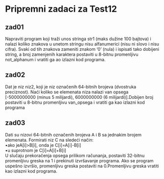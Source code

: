 # Pripremni zadaci za Test12
## zad01
Napraviti program koji traži unos stringa str1 (maks dužine 100 bajtova) i nalazi koliko znakova u unetom stringu nisu alfanumerici (nisu ni slovo i nisu cifra). Svaki od tih znakova zameniti znakom ‘0’ (nula) i ispisati tako dobijeni string, a broj zamenjenih karaktera postaviti u 8-bitnu promenljivu not_alphanum i vratiti ga ao izlazni kod programa.
## zad02
Dat je niz niz2, koji je niz označenih 64-bitnih brojeva (dvostruka preciznost). Naći koliko se elemenata niza nalazi van opsega [-5000000000 (minus 5 milijardi), 6000000000 (6 milijardi)].Dobijen broj postaviti u 8-bitnu promenljivu van_opsega i vratiti ga kao izlazni kod programa
## zad03
Dati su nizovi 64-bitnih označenih brojeva A i B sa jednakim brojem elemenata. Formirati niz C na sledeći način:  
•ako jeA[i]>B[i], onda je C[i]=A[i]-B[i]  
•u suprotnom je C[i]=A[i]+B[i]  
U slučaju prekoračenja opsega prilikom računanja, postaviti 32-bitnu promenljivu greska na 1 i prekinuti izvršavanje programa. Ako se program uspešno izvršio, promenljivu greska postaviti na 0.Promenljivu greska vratiti kao izlazni kod programa.